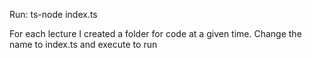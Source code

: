 Run: ts-node index.ts

For each lecture I created a folder for code at a given time. Change the name to index.ts and execute to run
